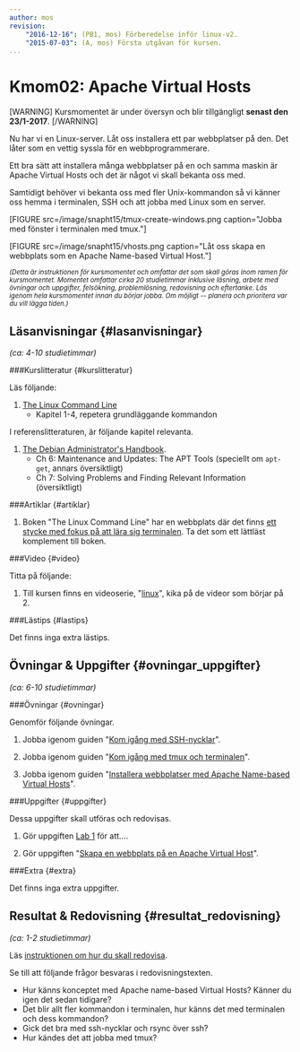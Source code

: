 ```yaml
---
author: mos
revision:
    "2016-12-16": (PB1, mos) Förberedelse inför linux-v2.
    "2015-07-03": (A, mos) Första utgåvan för kursen.
...
```

Kmom02: Apache Virtual Hosts
==================================

[WARNING]
Kursmomentet är under översyn och blir tillgängligt **senast den 23/1-2017**.
[/WARNING]

Nu har vi en Linux-server. Låt oss installera ett par webbplatser på den. Det låter som en vettig syssla för en webbprogrammerare.

Ett bra sätt att installera många webbplatser på en och samma maskin är Apache Virtual Hosts och det är något vi skall bekanta oss med.

Samtidigt behöver vi bekanta oss med fler Unix-kommandon så vi känner oss hemma i terminalen, SSH och att jobba med Linux som en server.


<!--more-->

[FIGURE src=/image/snapht15/tmux-create-windows.png caption="Jobba med fönster i terminalen med tmux."]

[FIGURE src=/image/snapht15/vhosts.png caption="Låt oss skapa en webbplats som en Apache Name-based Virtual Host."]


<small>*(Detta är instruktionen för kursmomentet och omfattar det som skall göras inom ramen för kursmomentet. Momentet omfattar cirka 20 studietimmar inklusive läsning, arbete med övningar och uppgifter, felsökning, problemlösning, redovisning och eftertanke. Läs igenom hela kursmomentet innan du börjar jobba. Om möjligt -- planera och prioritera var du vill lägga tiden.)*</small>



Läsanvisningar  {#lasanvisningar}
---------------------------------

*(ca: 4-10 studietimmar)*


###Kurslitteratur  {#kurslitteratur}

Läs följande:

1. [The Linux Command Line](kunskap/boken-the-linux-command-line)
    * Kapitel 1-4, repetera grundläggande kommandon

I referenslitteraturen, är följande kapitel relevanta.

1. [The Debian Administrator's Handbook](kunskap/boken-the-debian-administrator-s-handbook).
    * Ch 6: Maintenance and Updates: The APT Tools (speciellt om `apt-get`, annars översiktligt)
    * Ch 7: Solving Problems and Finding Relevant Information (översiktligt)



###Artiklar {#artiklar}

1. Boken "The Linux Command Line" har en webbplats där det finns [ett stycke med fokus på att lära sig terminalen](http://linuxcommand.org/lc3_learning_the_shell.php). Ta det som ett lättläst komplement till boken.



###Video  {#video}

Titta på följande:

1. Till kursen finns en videoserie, "[linux](https://www.youtube.com/playlist?list=PLKtP9l5q3ce_AGc9pBgaXFEQGjyFJe7XJ)", kika på de videor som börjar på 2.



###Lästips {#lastips}

Det finns inga extra lästips.



Övningar & Uppgifter  {#ovningar_uppgifter}
-------------------------------------------

*(ca: 6-10 studietimmar)*



###Övningar {#ovningar}

Genomför följande övningar.

1. Jobba igenom guiden "[Kom igång med SSH-nycklar](kunskap/kom-igang-med-ssh-nycklar)".

1. Jobba igenom guiden "[Kom igång med tmux och terminalen](kunskap/kom-igang-med-tmux-och-terminalen)".

1. Jobba igenom guiden "[Installera webbplatser med Apache Name-based Virtual Hosts](kunskap/installera-webbplatser-med-apache-name-based-virtual-hosts)".



###Uppgifter {#uppgifter}

Dessa uppgifter skall utföras och redovisas.

1. Gör uppgiften [Lab 1](uppgifter/XXX) för att....

1. Gör uppgiften "[Skapa en webbplats på en Apache Virtual Host](uppgift/skapa-en-webbplats-pa-en-apache-virtual-host)".

<!--
1. Gör uppgiften "[Strukturera filer, kataloger och rättigheter i en webbplats](uppgift/strukturera-filer-kataloger-och-rattigheter-i-en-webbplats)".
-->



###Extra {#extra}

Det finns inga extra uppgifter.



Resultat & Redovisning  {#resultat_redovisning}
-----------------------------------------------

*(ca: 1-2 studietimmar)*

Läs [instruktionen om hur du skall redovisa](kurser/linux-v2/redovisa).

Se till att följande frågor besvaras i redovisningstexten.

* Hur känns konceptet med Apache name-based Virtual Hosts? Känner du igen det sedan tidigare?
* Det blir allt fler kommandon i terminalen, hur känns det med terminalen och dess kommandon?
* Gick det bra med ssh-nycklar och rsync över ssh?
* Hur kändes det att jobba med tmux?
